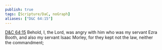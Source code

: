 ```yaml
---
publish: true
tags: [Scripture/DaC, noGraph]
aliases: ["D&C 64:15"]
---
```

[D&C 64:15](https://churchofjesuschrist.org/study/scriptures/dc-testament/dc/64?lang=eng&id=p15#p15) Behold, I, the Lord, was angry with him who was my servant Ezra Booth, and also my servant Isaac Morley, for they kept not the law, neither the commandment;
